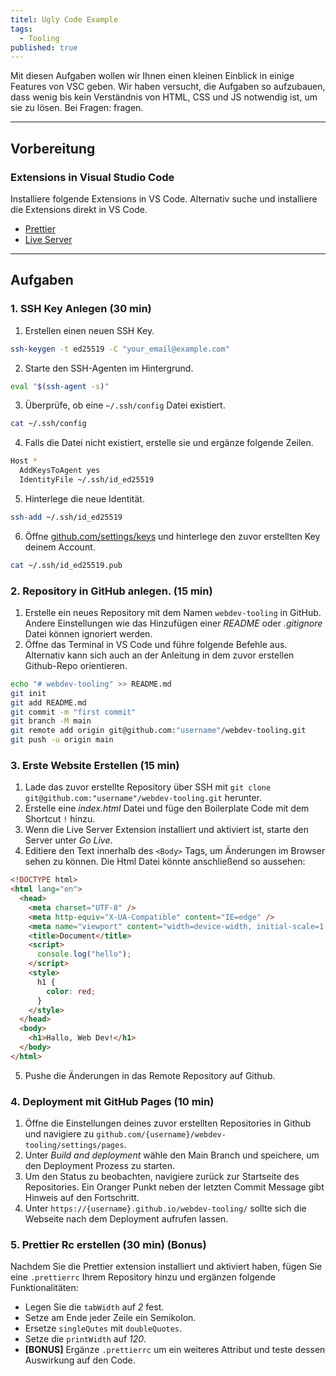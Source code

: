 ```yaml
---
titel: Ugly Code Example
tags:
  - Tooling
published: true
---
```


Mit diesen Aufgaben wollen wir Ihnen einen kleinen Einblick in einige Features von VSC geben. Wir haben versucht, die Aufgaben so aufzubauen, dass wenig bis kein Verständnis von HTML, CSS und JS notwendig ist, um sie zu lösen. Bei Fragen: fragen.

---

## Vorbereitung

### Extensions in Visual Studio Code

Installiere folgende Extensions in VS Code. Alternativ suche und installiere die Extensions direkt in VS Code.

- [Prettier](https://marketplace.visualstudio.com/items?itemName=esbenp.prettier-vscode)
- [Live Server](https://marketplace.visualstudio.com/items?itemName=ritwickdey.LiveServer)

---

## Aufgaben

### 1. SSH Key Anlegen (30 min)

1. Erstellen einen neuen SSH Key.

```bash
ssh-keygen -t ed25519 -C "your_email@example.com" 
```

2. Starte den SSH-Agenten im Hintergrund.
```bash
eval "$(ssh-agent -s)"
```

3. Überprüfe, ob eine `~/.ssh/config` Datei existiert. 
```bash
cat ~/.ssh/config
```
4. Falls die Datei nicht existiert, erstelle sie und ergänze folgende Zeilen.
```bash
Host *
  AddKeysToAgent yes
  IdentityFile ~/.ssh/id_ed25519
```

5. Hinterlege die neue Identität.
```bash
ssh-add ~/.ssh/id_ed25519
```

6. Öffne [github.com/settings/keys](https://github.com/settings/keys) und hinterlege den zuvor erstellten Key deinem Account.
```bash
cat ~/.ssh/id_ed25519.pub
```

### 2. Repository in GitHub anlegen. (15 min) 

1. Erstelle ein neues Repository mit dem Namen `webdev-tooling` in GitHub. Andere Einstellungen wie das Hinzufügen einer _README_ oder  _.gitignore_ Datei können ignoriert werden.
2. Öffne das Terminal in VS Code und führe folgende Befehle aus. Alternativ kann sich auch an der Anleitung in dem zuvor erstellen Github-Repo orientieren.

```bash
echo "# webdev-tooling" >> README.md
git init
git add README.md
git commit -m "first commit"
git branch -M main
git remote add origin git@github.com:"username"/webdev-tooling.git
git push -u origin main
```

### 3. Erste Website Erstellen (15 min)

1. Lade das zuvor erstellte Repository über SSH mit `git clone git@github.com:"username"/webdev-tooling.git` herunter.
2. Erstelle eine _index.html_ Datei und füge den Boilerplate Code mit dem Shortcut `!` hinzu.
3. Wenn die Live Server Extension installiert und aktiviert ist, starte den Server unter _Go Live_.
4. Editiere den Text innerhalb des `<Body>` Tags, um Änderungen im Browser sehen zu können. Die Html Datei könnte anschließend so aussehen:

```html
<!DOCTYPE html>
<html lang="en">
  <head>
    <meta charset="UTF-8" />
    <meta http-equiv="X-UA-Compatible" content="IE=edge" />
    <meta name="viewport" content="width=device-width, initial-scale=1.0" />
    <title>Document</title>
    <script>
      console.log("hello");
    </script>
    <style>
      h1 {
        color: red;
      }
    </style>
  </head>
  <body>
    <h1>Hallo, Web Dev!</h1>
  </body>
</html>
```

5. Pushe die Änderungen in das Remote Repository auf Github.

### 4. Deployment mit GitHub Pages (10 min)

1. Öffne die Einstellungen deines zuvor erstellten Repositories in Github und navigiere zu `github.com/{username}/webdev-tooling/settings/pages`.
2. Unter _Build and deployment_ wähle den Main Branch und speichere, um den Deployment Prozess zu starten.
3. Um den Status zu beobachten, navigiere zurück zur Startseite des Repositories. Ein Oranger Punkt neben der letzten Commit Message gibt Hinweis auf den Fortschritt.
4. Unter `https://{username}.github.io/webdev-tooling/` sollte sich die Webseite nach dem Deployment aufrufen lassen.



### 5. Prettier Rc erstellen (30 min) (Bonus)

Nachdem Sie die Prettier extension installiert und aktiviert haben, fügen Sie eine `.prettierrc` Ihrem Repository hinzu und ergänzen folgende Funktionalitäten:

- Legen Sie die `tabWidth` auf _2_ fest.
- Setze am Ende jeder Zeile ein Semikolon.
- Ersetze `singleQutes` mit `doubleQuotes`.
- Setze die `printWidth` auf _120_.
- **[BONUS]** Ergänze `.prettierrc` um ein weiteres Attribut und teste dessen Auswirkung auf den Code.


